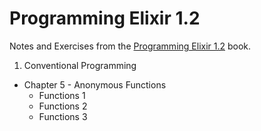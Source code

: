 # Programming Elixir 1.2
Notes and Exercises from the [Programming Elixir 1.2](https://pragprog.com/book/elixir12/programming-elixir-1-2) book.

1. Conventional Programming
  * Chapter 5 - Anonymous Functions
    * Functions 1
    * Functions 2
    * Functions 3
